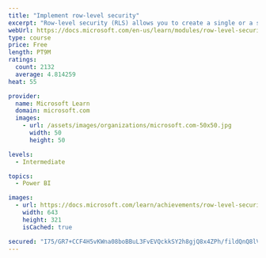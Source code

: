 ```yaml
---
title: "Implement row-level security"
excerpt: "Row-level security (RLS) allows you to create a single or a set of reports that targets data for a specific user. In this module, you will learn how to implement RLS by using either a static or dynamic method and how Microsoft Power BI simplifies testing RLS in Power BI Desktop and Power BI service."
webUrl: https://docs.microsoft.com/en-us/learn/modules/row-level-security-power-bi/
type: course
price: Free
length: PT9M
ratings:
  count: 2132
  average: 4.814259
heat: 55

provider:
  name: Microsoft Learn
  domain: microsoft.com
  images:
    - url: /assets/images/organizations/microsoft.com-50x50.jpg
      width: 50
      height: 50

levels:
  - Intermediate

topics:
  - Power BI

images:
  - url: https://docs.microsoft.com/learn/achievements/row-level-security-power-bi-social.png
    width: 643
    height: 321
    isCached: true

secured: "I75/GR7+CCF4H5vKWna08boBBuL3FvEVQckkSY2h8gjQ8x4ZPh/fildQnQ8lVlGtrfUMD5KPF+axhtyLrvRlblJtOO0CdgyxOjdwhL4a9fBbUz/m+PbZaI0J/FdAcs/aqIQG+kn3V41sZMTbFLvo/FqqCR1OMyTpxpDDfVzl/wR+DdU2Msrtcigjh2f8IFd1yCg+o/ATE5V1stPO8diuNdUuGn2wBevPBYIejE7TMrYY2PeQJP4Fcsnj3jkQP4SCSKTSdz6VGWg9zjez4GO0G1MMwh21BXxsYHTkuRIRPWDaae72g6570Xe/KRmgQtzHilrIGaQuqNTzeDrJY80RauV38qLqW84MbLwGlKLEYTFgzUTnqLuB5LvjepjZLMqIVLPHIY3C6Yq6QkKZ4J5Q1xvhdB5ydpHcQHqCcFl3GDI=;5psWC0mvlNPoLbIkh8Z2ag=="
---
```


